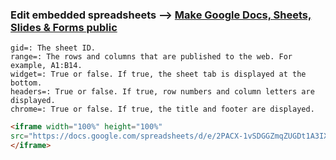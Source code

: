 ### Edit embedded spreadsheets --> [Make Google Docs, Sheets, Slides & Forms public](https://support.google.com/docs/answer/183965)

    gid=: The sheet ID.
    range=: The rows and columns that are published to the web. For example, A1:B14.
    widget=: True or false. If true, the sheet tab is displayed at the bottom.
    headers=: True or false. If true, row numbers and column letters are displayed.
    chrome=: True or false. If true, the title and footer are displayed.
```HTML
<iframe width="100%" height="100%" 
src="https://docs.google.com/spreadsheets/d/e/2PACX-1vSDGGZmqZUGDt1A3IXBLf490AJMnlNqzeSkKwHDFO2uElKb7lGKHmbAzRyF68NXgOPZkB6hQ_gEEpLN/pubhtml?gid=245913972&amp;single=false&amp;widget=true&amp;headers=false&amp;chrome=false">
</iframe>
```
